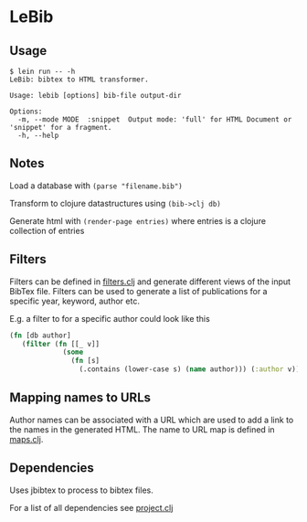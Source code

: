 # LeBib

## Usage

```console
$ lein run -- -h
LeBib: bibtex to HTML transformer.

Usage: lebib [options] bib-file output-dir

Options:
  -m, --mode MODE  :snippet  Output mode: 'full' for HTML Document or 'snippet' for a fragment.
  -h, --help
```

## Notes

Load a database with `(parse "filename.bib")`

Transform to clojure datastructures using `(bib->clj db)`

Generate html with `(render-page entries)` where entries is a clojure collection of entries

## Filters

Filters can be defined in [filters.clj](src/lebib/filters.clj) and generate
different views of the input BibTex file. Filters can be used to generate a
list of publications for a specific year, keyword, author etc.

E.g. a filter to for a specific author could look like this

```clojure
(fn [db author]
   (filter (fn [[_ v]]
             (some
               (fn [s]
                 (.contains (lower-case s) (name author))) (:author v))) db))
```

## Mapping names to URLs

Author names can be associated with a URL which are used to add a link to the
names in the generated HTML. The name to URL map is defined in [maps.clj](src/lebib/maps.clj).

## Dependencies

Uses jbibtex to process to bibtex files.

For a list of all dependencies see [project.clj](project.clj)
